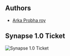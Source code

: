 ## Authors

* [Arka Probha roy](https://github.com/Arkapro1)

## Synapse 1.0 Ticket

![Synapse 1.0 Ticket]()
